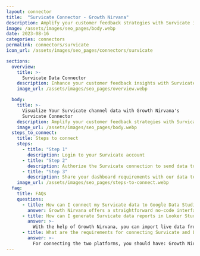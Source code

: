 ```yaml
---
layout: connector
title:  "Survicate Connector - Growth Nirvana"
description: Amplify your customer feedback strategies with Survicate insights integrated into Looker Studio.
image: /assets/images/seo_pages/body.webp
date: 2023-08-16
categories: connectors
permalink: connectors/survicate
icon_url: /assets/images/seo_pages/connectors/survicate

sections:
  overview:
    title: >-
      Survicate Data Connector
    description: Enhance your customer feedback insights with Survicate integration. Seamlessly merge customer feedback data from Survicate with Looker Studio's analytical capabilities, unlocking insights that shape customer satisfaction strategies, feedback analysis, and operational excellence.
    image_url: /assets/images/seo_pages/overview.webp

  body:
    title: >-
      Visualize Your Survicate channel data with Growth Nirvana's
      Survicate Connector
    description: Amplify your customer feedback strategies with Survicate insights integrated into Looker Studio.
    image_url: /assets/images/seo_pages/body.webp
  steps_to_connect:
    title: Steps to connect
    steps:
      - title: "Step 1"
        description: Login to your Survicate account
      - title: "Step 2"
        description: Authorize the Survicate connection to send data to Growth Nirvana
      - title: "Step 3"
        description: Share your dashboard requirements with our data team. We will build the report for you.
    image_url: /assets/images/seo_pages/steps-to-connect.webp
  faq:
    title: FAQs
    questions:
      - title: How can I connect my Survicate data to Google Data Studio/Looker Studio?
        answer: Growth Nirvana offers a straightforward no-code interface to connect to Survicate data sources.
      - title: How can I generate Survicate data reports in Looker Studio?
        answer: >-
          With the help of Growth Nirvana, you can import live data from Survicate into Looker Studio. These data can be viewed in charts, tables, and dashboards to generate branded reports that can be shared instantly.
      - title: What are the requirements for connecting Survicate and Looker Studio?
        answer: >-
          For connecting the two platforms, you should have: Growth Nirvana Account and Survicate Ads Account
---
```

